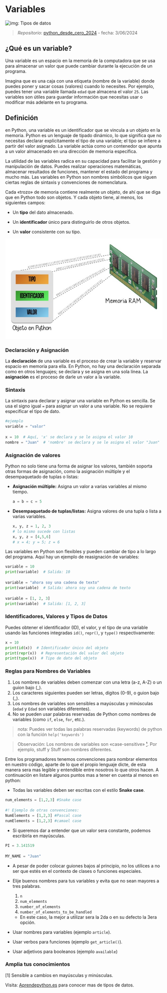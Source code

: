 # Variables

![img: Tipos de datos](https://i.postimg.cc/MTV6VRrV/imagen.png)

> *Repositorio*: [python_desde_cero_2024](https://github.com/Duz-Dev/python_desde_cero_2024) - fecha: 3/06/2024

## ¿Qué es un variable?

Una variable es un espacio en la memoria de la computadora que se usa para almacenar un valor que puede cambiar durante la ejecución de un programa. 

Imagina que es una caja con una etiqueta (nombre de la variable) donde puedes poner y sacar cosas (valores) cuando lo necesites. Por ejemplo, puedes tener una variable llamada `edad` que almacena el valor `25`. Las variables son útiles para guardar información que necesitas usar o modificar más adelante en tu programa.

## Definición

en Python, una variable es un identificador que se vincula a un objeto en la memoria. Python es un lenguaje de tipado dinámico, lo que significa que no necesitas declarar explícitamente el tipo de una variable; el tipo se infiere a partir del valor asignado. La variable actúa como un contenedor que apunta a un valor almacenado en una dirección de memoria específica.

La utilidad de las variables radica en su capacidad para facilitar la gestión y manipulación de datos. Puedes realizar operaciones matemáticas, almacenar resultados de funciones, mantener el estado del programa y mucho más. Las variables en Python son nombres simbólicos que siguen ciertas reglas de sintaxis y convenciones de nomenclatura.

Cada «trozo» de memoria contiene realmente un objeto, de ahí que se diga que en Python todo son objetos. Y cada objeto tiene, al menos, los siguientes campos:

- Un **tipo** del dato almacenado.

- Un **identificador** único para distinguirlo de otros objetos.

- Un **valor** consistente con su tipo.

![ilustración de las variables en python](object.jpg)

### Declaración y Asignación

La **declaración** de una variable es el proceso de crear la variable y reservar espacio en memoria para ella. En Python, no hay una declaración separada como en otros lenguajes; se declara y se asigna en una sola línea. La **asignación** es el proceso de darle un valor a la variable.

### Sintaxis

La sintaxis para declarar y asignar una variable en Python es sencilla. Se usa el signo igual `=` para asignar un valor a una variable. No se requiere especificar el tipo de dato.

```python
#ejemplo
variable = "valor"

x = 10  # Aquí, 'x' se declara y se le asigna el valor 10
nombre = "Juan"  # 'nombre' se declara y se le asigna el valor "Juan"
```

### Asignación de valores

Python no solo tiene una forma de asignar los valores, también soporta otras formas de asignación, como la asignación múltiple y el desempaquetado de tuplas o listas:

- **Asignación múltiple:** Asigna un valor a varias variables al mismo tiempo.

  ```python
  a = b = c = 5
  ```

- **Desempaquetado de tuplas/listas:** Asigna valores de una tupla o lista a varias variables.

  ```python
  x, y, z = 1, 2, 3
  # lo mismo sucede con listas
  x, y, z = [4,5,6] 
  # x = 4; y = 5; z = 6
  ```

Las variables en Python son flexibles y pueden cambiar de tipo a lo largo del programa. Aquí hay un ejemplo de reasignación de variables:

```python
variable = 10
print(variable)  # Salida: 10

variable = "ahora soy una cadena de texto"
print(variable)  # Salida: ahora soy una cadena de texto

variable = [1, 2, 3]
print(variable)  # Salida: [1, 2, 3]
```

### Identificadores, Valores y Tipos de Datos

Puedes obtener el identificador (ID), el valor, y el tipo de una variable usando las funciones integradas `id()`, `repr()`, y `type()` respectivamente:

```python
x = 10
print(id(x))  # Identificador único del objeto
print(repr(x))  # Representación del valor del objeto
print(type(x))  # Tipo de dato del objeto
```

### Reglas para Nombres de Variables

1. Los nombres de variables deben comenzar con una letra (a-z, A-Z) o un guion bajo (_).
2. Los caracteres siguientes pueden ser letras, dígitos (0-9), o guion bajo (_).
3. Los nombres de variables son sensibles a mayúsculas y minúsculas (`edad` y `Edad` son variables diferentes).
4. No se pueden usar palabras reservadas de Python como nombres de variables (como `if`, `else`, `for`, etc.).

> nota: Puedes ver todas las palabras reservadas (keywords) de python con la función `help('keywords')`

> Observación: Los nombres de variables son «case-sensitive» [¹]. Por ejemplo, stuff y Stuff son nombres diferentes.

Entre los programadores tenemos convenciones para nombrar elementos en nuestro código, aparte de lo que el propio lenguaje dicte, de esta manera sera mas legible y entendible entre nosotros lo que otros hacen.
A continuación en listare algunos puntos mas a tener en cuenta al menos en python:

- Todas las variables deben ser escritas con el estilo **Snake case**.

```python
num_elements = [1,2,3] #Snake case

#! Ejemplo de otras convenciones:
NumElements = [1,2,3] #Pascal case
numElements = [1,2,3] #camael case
```

- Si queremos dar a entender que un valor sera constante, podemos escribirla en mayúsculas.

```python
PI = 3.141519

MY_NAME = "Juan"
```

- A pesar de poder colocar guiones bajos al principio, no los utilices a no ser que estés en el contexto de clases o funciones especiales.

- Elije buenos nombres para tus variables y evita que no sean mayores a tres palabras.
  1. ``n``
  2. ``num_elements``
  3. ``number_of_elements``
  4. ``number_of_elements_to_be_handled``
  - En este caso, la mejor a utilizar sera la 2da o en su defecto la 3era opción.

- Usar nombres para variables (ejemplo ``article``).

- Usar verbos para funciones (ejemplo ``get_article()``).

- Usar adjetivos para booleanos (ejemplo ``available``)

### Amplia tus conocimientos

[¹]: #amplia-tus-conocimientos "tooltip"

[1] Sensible a cambios en mayúsculas y minúsculas.

Visita: [Aprendepython.es](https://aprendepython.es/core/datatypes/data/#variables) para conocer mas de tipos de datos.
